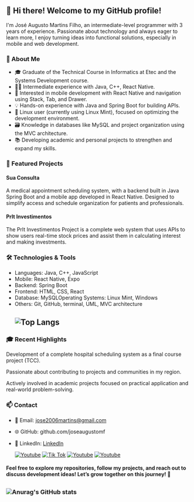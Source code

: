 ## 👋 Hi there! Welcome to my GitHub profile!

I'm José Augusto Martins Filho, an intermediate-level programmer with 3 years of experience. Passionate about technology and always eager to learn more, I enjoy turning ideas into functional solutions, especially in mobile and web development.

### 🚀 About Me

- 🎓 Graduate of the Technical Course in Informatics at Etec and the Systems Development course.
- 👨‍💻 Intermediate experience with Java, C++, React Native.
- 📱 Interested in mobile development with React Native and navigation using Stack, Tab, and Drawer.
- 💡 Hands-on experience with Java and Spring Boot for building APIs.
- 🐧 Linux user (currently using Linux Mint), focused on optimizing the development environment.
- 🗃️ Knowledge in databases like MySQL and project organization using the MVC architecture.
- 📚 Developing academic and personal projects to strengthen and expand my skills.

### 📌 Featured Projects

#### Sua Consulta
A medical appointment scheduling system, with a backend built in Java Spring Boot and a mobile app developed in React Native. Designed to simplify access and schedule organization for patients and professionals.

#### Prlt Investimentos
The Prlt Investimentos Project is a complete web system that uses APIs to show users real-time stock prices and assist them in calculating interest and making investments.

### 🛠️ Technologies & Tools

- Languages: Java, C++, JavaScript
- Mobile: React Native, Expo
- Backend: Spring Boot
- Frontend: HTML, CSS, React
- Database: MySQLOperating Systems: Linux Mint, Windows
- Others: Git, GitHub, terminal, UML, MVC architecture
  ## ![Top Langs](https://github-readme-stats.vercel.app/api/top-langs/?username=jowseDev&hide_progress=true&theme=dark)



### 🎓 Recent Highlights

Development of a complete hospital scheduling system as a final course project (TCC).

Passionate about contributing to projects and communities in my region.

Actively involved in academic projects focused on practical application and real-world problem-solving.

### 📫 Contact

- 📧 Email: jose2006martins@gmail.com
- 🌐 GitHub: github.com/joseaugustomf
- 📱 LinkedIn: [LinkedIn](https://www.linkedin.com/in/josé-augusto-martins-filho-272506255/)


   [![Youtube](https://img.shields.io/badge/YouTube-FF0000?style=for-the-badge&logo=youtube&logoColor=white)](https://www.youtube.com/@jowseDev) [![Tik Tok](    https://img.shields.io/badge/TikTok-000000?style=for-the-badge&logo=tiktok&logoColor=white)](https://www.tiktok.com/@jowsedev) [![Youtube](https://img.shields.io/badge/LinkedIn-0077B5?style=for-the-badge&logo=linkedin&logoColor=white)](https://www.linkedin.com/in/josé-augusto-martins-filho-272506255/) [![Youtube](https://img.shields.io/badge/Instagram-E4405F?style=for-the-badge&logo=instagram&logoColor=white)](https://www.instagram.com/https.j0se/)

#### Feel free to explore my repositories, follow my projects, and reach out to discuss development ideas! Let’s grow together on this journey! 🚀

##

### ![Anurag's GitHub stats](https://github-readme-stats.vercel.app/api?username=jowseDev&show_icons=true&theme=dark)
